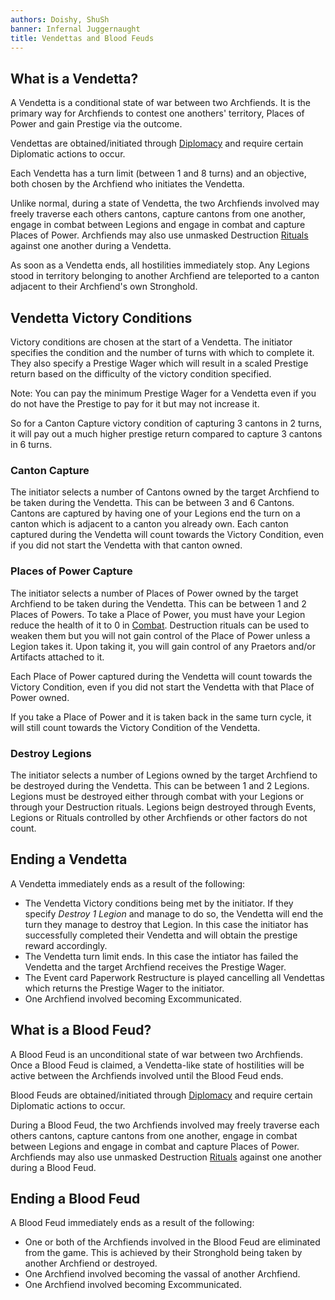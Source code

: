 ```yaml
---
authors: Doishy, ShuSh
banner: Infernal Juggernaught
title: Vendettas and Blood Feuds
---
```


## What is a Vendetta?

A Vendetta is a conditional state of war between two Archfiends. It is the
primary way for Archfiends to contest one anothers' territory, Places of Power
and gain Prestige via the outcome.

Vendettas are obtained/initiated through [Diplomacy]() and require certain
Diplomatic actions to occur.

Each Vendetta has a turn limit (between 1 and 8 turns) and an objective, both
chosen by the Archfiend who initiates the Vendetta.

Unlike normal, during a state of Vendetta, the two Archfiends involved may
freely traverse each others cantons, capture cantons from one another, engage
in combat between Legions and engage in combat and capture Places of Power.
Archfiends may also use unmasked Destruction [Rituals]() against one another
during a Vendetta.

As soon as a Vendetta ends, all hostilities immediately stop. Any Legions stood
in territory belonging to another Archfiend are teleported to a canton adjacent
to their Archfiend's own Stronghold.

## Vendetta Victory Conditions

Victory conditions are chosen at the start of a Vendetta. The initiator
specifies the condition and the number of turns with which to complete it. They
also specify a Prestige Wager which will result in a scaled Prestige return
based on the difficulty of the victory condition specified.

Note: You can pay the minimum Prestige Wager for a Vendetta even if you do not
have the Prestige to pay for it but may not increase it.

So for a Canton Capture victory condition of capturing 3 cantons in 2 turns, it
will pay out a much higher prestige return compared to capture 3 cantons in 6
turns.

### Canton Capture

The initiator selects a number of Cantons owned by the target Archfiend to be
taken during the Vendetta. This can be between 3 and 6 Cantons. Cantons are
captured by having one of your Legions end the turn on a canton which is
adjacent to a canton you already own. Each canton captured during the Vendetta
will count towards the Victory Condition, even if you did not start the
Vendetta with that canton owned.

### Places of Power Capture

The initiator selects a number of Places of Power owned by the target Archfiend
to be taken during the Vendetta. This can be between 1 and 2 Places of Powers.
To take a Place of Power, you must have your Legion reduce the health of it to
0 in [Combat](). Destruction rituals can be used to weaken them but you will not
gain control of the Place of Power unless a Legion takes it. Upon taking
it, you will gain control of any Praetors and/or Artifacts attached to it.

Each Place of Power captured during the Vendetta will count towards the Victory
Condition, even if you did not start the Vendetta with that Place of Power
owned.

If you take a Place of Power and it is taken back in the same turn cycle, it
will still count towards the Victory Condition of the Vendetta.

### Destroy Legions

The initiator selects a number of Legions owned by the target Archfiend
to be destroyed during the Vendetta. This can be between 1 and 2 Legions.
Legions must be destroyed either through combat with your Legions or through
your Destruction rituals. Legions beign destroyed through Events, Legions or
Rituals controlled by other Archfiends or other factors do not count.

## Ending a Vendetta

A Vendetta immediately ends as a result of the following:

- The Vendetta Victory conditions being met by the initiator. If they specify
  _Destroy 1 Legion_ and manage to do so, the Vendetta will end the turn they
  manage to destroy that Legion. In this case the initiator has successfully
  completed their Vendetta and will obtain the prestige reward accordingly.
- The Vendetta turn limit ends. In this case the intiator has failed the
  Vendetta and the target Archfiend receives the Prestige Wager.
- The Event card Paperwork Restructure is played cancelling all Vendettas which
  returns the Prestige Wager to the initiator.
- One Archfiend involved becoming Excommunicated.

## What is a Blood Feud?

A Blood Feud is an unconditional state of war between two Archfiends. Once a
Blood Feud is claimed, a Vendetta-like state of hostilities will be active
between the Archfiends involved until the Blood Feud ends.

Blood Feuds are obtained/initiated through [Diplomacy]() and require certain
Diplomatic actions to occur.

During a Blood Feud, the two Archfiends involved may freely traverse each others
cantons, capture cantons from one another, engage in combat between Legions and
engage in combat and capture Places of Power. Archfiends may also use unmasked
Destruction [Rituals]() against one another during a Blood Feud.

## Ending a Blood Feud

A Blood Feud immediately ends as a result of the following:

- One or both of the Archfiends involved in the Blood Feud are eliminated from
  the game. This is achieved by their Stronghold being taken by another
  Archfiend or destroyed.
- One Archfiend involved becoming the vassal of another Archfiend.
- One Archfiend involved becoming Excommunicated.

